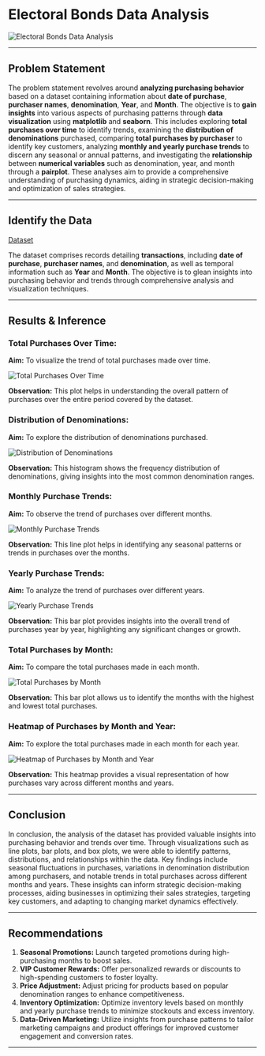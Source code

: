 # Electoral Bonds Data Analysis

![Electoral Bonds Data Analysis](images/image-6.png)

-----

## Problem Statement

The problem statement revolves around **analyzing purchasing behavior** based on a dataset containing information about **date of purchase**, **purchaser names**, **denomination**, **Year**, and **Month**. The objective is to **gain insights** into various aspects of purchasing patterns through **data visualization** using **matplotlib** and **seaborn**.
This includes exploring **total purchases over time** to identify trends, examining the **distribution of denominations** purchased, comparing **total purchases by purchaser** to identify key customers, analyzing **monthly and yearly purchase trends** to discern any seasonal or annual patterns, and investigating the **relationship** between **numerical variables** such as denomination, year, and month through a **pairplot**.
These analyses aim to provide a comprehensive understanding of purchasing dynamics, aiding in strategic decision-making and optimization of sales strategies.

-----

## Identify the Data

[Dataset](https://github.com/Tanay-Dwivedi/Electoral-Bonds-Data-Analysis/blob/master/electroral_bonds_buyer_data.csv)

The dataset comprises records detailing **transactions**, including **date of purchase**, **purchaser names**, and **denomination**, as well as temporal information such as **Year** and **Month**. The objective is to glean insights into purchasing behavior and trends through comprehensive analysis and visualization techniques.

-----

## Results & Inference

### Total Purchases Over Time:

**Aim:** To visualize the trend of total purchases made over time.

![Total Purchases Over Time](images/image.png)

**Observation:** This plot helps in understanding the overall pattern of purchases over the entire period covered by the dataset.

### Distribution of Denominations:

**Aim:** To explore the distribution of denominations purchased.

![Distribution of Denominations](images/image-1.png)

**Observation:** This histogram shows the frequency distribution of denominations, giving insights into the most common denomination ranges.

### Monthly Purchase Trends:

**Aim:** To observe the trend of purchases over different months.

![Monthly Purchase Trends](images/image-2.png)

**Observation:** This line plot helps in identifying any seasonal patterns or trends in purchases over the months.

### Yearly Purchase Trends:

**Aim:** To analyze the trend of purchases over different years.

![Yearly Purchase Trends](images/image-3.png)

**Observation:** This bar plot provides insights into the overall trend of purchases year by year, highlighting any significant changes or growth.

### Total Purchases by Month:

**Aim:** To compare the total purchases made in each month.

![Total Purchases by Month](images/image-4.png)

**Observation:** This bar plot allows us to identify the months with the highest and lowest total purchases.

### Heatmap of Purchases by Month and Year:

**Aim:** To explore the total purchases made in each month for each year.

![Heatmap of Purchases by Month and Year](images/image-5.png)

**Observation:** This heatmap provides a visual representation of how purchases vary across different months and years.

-----

## Conclusion

In conclusion, the analysis of the dataset has provided valuable insights into purchasing behavior and trends over time. Through visualizations such as line plots, bar plots, and box plots, we were able to identify patterns, distributions, and relationships within the data.
Key findings include seasonal fluctuations in purchases, variations in denomination distribution among purchasers, and notable trends in total purchases across different months and years. These insights can inform strategic decision-making processes, aiding businesses in optimizing their sales strategies, targeting key customers, and adapting to changing market dynamics effectively.

-----

## Recommendations

1. **Seasonal Promotions:** Launch targeted promotions during high-purchasing months to boost sales.
2. **VIP Customer Rewards:** Offer personalized rewards or discounts to high-spending customers to foster loyalty.
3. **Price Adjustment:** Adjust pricing for products based on popular denomination ranges to enhance competitiveness.
4. **Inventory Optimization:** Optimize inventory levels based on monthly and yearly purchase trends to minimize stockouts and excess inventory.
5. **Data-Driven Marketing:** Utilize insights from purchase patterns to tailor marketing campaigns and product offerings for improved customer engagement and conversion rates.

-----